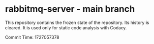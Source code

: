 # rabbitmq-server - main branch

This repository contains the frozen state of the repository.
Its history is cleared. It is used only for static code
analysis with Codacy.

Commit Time: 1727057378